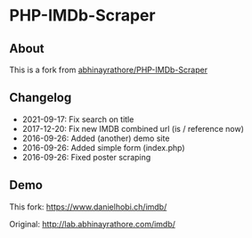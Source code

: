 PHP-IMDb-Scraper
================

## About
This is a fork from [abhinayrathore/PHP-IMDb-Scraper](https://github.com/abhinayrathore/PHP-IMDb-Scraper)

## Changelog
- 2021-09-17: Fix search on title
- 2017-12-20: Fix new IMDB combined url (is / reference now)
- 2016-09-26: Added (another) demo site
- 2016-09-26: Added simple form (index.php)
- 2016-09-26: Fixed poster scraping

## Demo
This fork: https://www.danielhobi.ch/imdb/

Original: http://lab.abhinayrathore.com/imdb/
